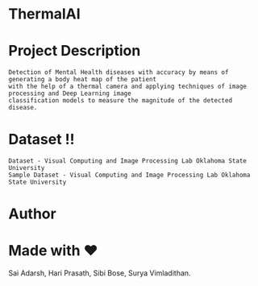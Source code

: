# ThermalAI
# Project Description

    Detection of Mental Health diseases with accuracy by means of generating a body heat map of the patient
    with the help of a thermal camera and applying techniques of image processing and Deep Learning image 
    classification models to measure the magnitude of the detected disease.

# Dataset !!

    Dataset - Visual Computing and Image Processing Lab Oklahoma State University
    Sample Dataset - Visual Computing and Image Processing Lab Oklahoma State University
  
# Author

# Made with ❤

Sai Adarsh, Hari Prasath, Sibi Bose, Surya Vimladithan.
